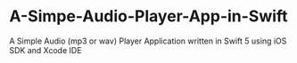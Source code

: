 # A-Simpe-Audio-Player-App-in-Swift
A Simple Audio (mp3 or wav) Player Application written in Swift 5 using iOS SDK and Xcode IDE
